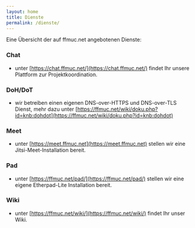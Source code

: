```yaml
---
layout: home
title: Dienste
permalink: /dienste/
---
```


Eine Übersicht der auf ffmuc.net angebotenen Dienste:

### Chat
  * unter [https://chat.ffmuc.net/](https://chat.ffmuc.net/) findet Ihr unsere Plattform zur Projektkoordination.

### DoH/DoT
  * wir betreiben einen eigenen DNS-over-HTTPS und DNS-over-TLS Dienst, mehr dazu unter [https://ffmuc.net/wiki/doku.php?id=knb:dohdot](https://ffmuc.net/wiki/doku.php?id=knb:dohdot)

### Meet
  * unter [https://meet.ffmuc.net](https://meet.ffmuc.net) stellen wir eine Jitsi-Meet-Installation bereit.

### Pad
  * unter [https://ffmuc.net/pad/](https://ffmuc.net/pad/) stellen wir eine eigene Etherpad-Lite Installation bereit.

### Wiki
  * unter [https://ffmuc.net/wiki/](https://ffmuc.net/wiki/) findet Ihr unser Wiki.

